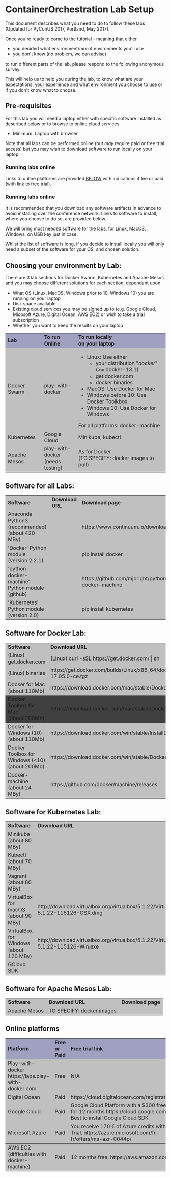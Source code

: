 # ContainerOrchestration Lab Setup

This document describes what you need to do to follow these labs
(Updated for PyConUS 2017, Portland, May 2017).

Once you're ready to come to the tutorial - meaning that either
- you decided what environment/mix of environments you'll use
- you don't know (no problem, we can advise)

to run different parts of the lab, please respond to the following anonymous survey.

This will help us to help you during the lab, to know what are your expectations, your experience and what environment you choose to use or if
you don't know what to choose.


## Pre-requisites
For this lab you will need a laptop either with specific software installed as described below or to browse to online cloud services.
- Minimum: Laptop with browser

Note that all labs can be performed online (but *may* require paid or free trial access) but you may wish to download software to run locally on your laptop.

### Running labs online

Links to online platforms are provided [BELOW](#ONLINE) with indications if fee or paid (with link to free trial).

### Running labs online
It is recommended that you download any software artifacts in advance to avoid installing over the conference network.
Links to software to install, where you choose to do so, are provided below.

We will bring most needed software for the labs, for Linux, MacOS, Windows, on USB key just in case.

Whilst the list of software is long, if you decide to install locally you will only need a subset of the software for your OS, and chosen solution.

## Choosing your environment by Lab:
There are 3 lab sections for Docker Swarm, Kubernetes and Apache Mesos and you may choose different solutions for each section, dependant upon
- What OS (Linux, MacOS, Windows prior to 10, Windows 10) you are running on your laptop
- Disk space available
- Existing cloud services you may be signed up to (e.g. Google Cloud, Micosoft Azure, Digital Ocean, AWS EC2) or wish to take a trial subscription
- Whether you want to keep the results on your laptop

<table>
<tbody>
<!-- <th bgcolor="#A0A0C0"> </th> -->
<!-- <tr bgcolor="#8080C0"> <td></td> <td></td> <td></td>  </tr> -->

<tr bgcolor="#C0C0C0"> <!-- Future Talk -->
    <td border=4 bgcolor="#A0A0C0"><b>   Lab      </b></td>
    <td border=4 bgcolor="#A0A0C0"><b> To run Online </b></td>
    <td border=4 bgcolor="#A0A0C0"><b> To run locally <br/>on your laptop </b></td> 
</tr>
<tr bgcolor="#C0C0C0"> <!-- Future Talk -->
    <td> Docker Swarm </td>
    <td>     play-with-docker</td>
    <td>
      <ul>
        <li>Linux: Use either
          <ul>
            <li>your distribution "<i>docker</i>" (>= docker-13.1)</li>
            <li>get.docker.com</li>
            <li>docker binaries</li>
          </ul>
        </li>
        <li>MacOS: Use Docker for Mac</li>
        <li>Windows before 10: Use Docker Toolkbox</li>
        <li>Windows 10: Use Docker for Windows</li>
        </ul>
        For all platforms: docker-machine
    </td>
</tr>
<tr bgcolor="#C0C0C0"> <!-- Future Talk -->
    <td> Kubernetes </td>
    <td>     Google Cloud</td>
    <td> Minikube, kubectl </td>
</tr>
<tr bgcolor="#C0C0C0"> <!-- Future Talk -->
    <td> Apache Mesos </td>
    <td>     play-with-docker<br/>(needs testing)</td>
    <td> As for Docker <br/> (TO SPECIFY: docker images to pull)</td>
</tr>
</tbody>
</table>

## Software for all Labs:
<table>
<tbody>
<tr bgcolor="#C0C0C0"> 
    <td><b>Software</b></td><td><b>Download URL</b></td><td><b> Download page </b></td> 
</tr>

<tr bgcolor="#C0C0C0"> 
    <td> Anaconda Python3 <br/>(recommended)<br/>(about 420 MBy)</td> <td> </td> <td> https://www.continuum.io/downloads </td>
</tr>
<tr bgcolor="#C0C0C0"> 
    <td> 'Docker' Python module <br/>(version 2.2.1)</td> <td> </td> <td> pip install docker </td>
</tr>
<tr bgcolor="#C0C0C0"> 
    <td> 'python-docker-machine' Python module <br/>(github)</td> <td> </td> <td> https://github.com/mjbright/python-docker-machine </td>
</tr>
<tr bgcolor="#C0C0C0"> 
    <td> 'Kubernetes' Python module <br/>(version 2.0)</td> <td> </td> <td> pip install kubernetes </td>
</tr>
</tbody>
</table>

## Software for Docker Lab:
<table>
<tbody>
<tr bgcolor="#C0C0C0"> 
    <td><b>Software</b></td><td><b>Download URL</b></td><td><b> Download page </b></td> 
</tr>

<tr bgcolor="#C0C0C0"> 
    <td> (Linux) get.docker.com </td> <td> (Linux) curl -sSL https://get.docker.com/ | sh</td> <td> https://docs.docker.com/engine/installation/</td>
</tr>
<tr bgcolor="#C0C0C0"> 
    <td> (Linux) binaries </td> <td> https://get.docker.com/builds/Linux/x86_64/docker-17.05.0-ce.tgz </td> <td> https://github.com/moby/moby/releases </td>
</tr>
<tr bgcolor="#C0C0C0"> 
    <td> Docker for Mac <br/>(about 110Mb)</td> <td> https://download.docker.com/mac/stable/Docker.dmg </td> <td> https://docs.docker.com/docker-for-mac/install/ </td>
</tr>
<tr bgcolor="#404040"> 
    <td> Docker Toolbox for Mac <br/>(about 200Mb)</td> <td> https://download.docker.com/mac/stable/DockerToolbox.pkg </td> <td> https://www.docker.com/products/docker-toolbox </td>
</tr>
<tr bgcolor="#C0C0C0"> 
    <td> Docker for Windows (10) <br/>(about 110Mb)</td> <td> https://download.docker.com/win/stable/InstallDocker.msi </td> <td> https://docs.docker.com/docker-for-windows/install/ </td>
</tr>
<tr bgcolor="#C0C0C0"> 
    <td> Docker Toolbox for Windows (&lt;10) <br/>(about 200Mb)</td> <td> https://download.docker.com/win/stable/DockerToolbox.exe </td> <td> https://www.docker.com/products/docker-toolbox </td>
</tr>
<tr bgcolor="#C0C0C0"> 
    <td> Docker-machine<br/>(about 24 MBy)</td> <td> https://github.com/docker/machine/releases </td> <td> https://docs.docker.com/machine/install-machine/ </td>
</tr>
</tbody>
</table>

## Software for Kubernetes Lab:
<table>
<tbody>
<tr bgcolor="#C0C0C0"> 
    <td><b>Software</b></td><td><b>Download URL</b></td><td><b> Download page </b></td> 
</tr>

<tr bgcolor="#C0C0C0">
    <td> Minikube<br/>(about 80 MBy) </td> <td>     </td> <td> https://github.com/kubernetes/minikube/releases </td>
</tr>

<tr bgcolor="#C0C0C0">
    <td> Kubectl<br/>(about 70 MBy)</td> <td>     </td> <td> https://kubernetes.io/docs/tasks/kubectl/install/ </td>
</tr>
<tr bgcolor="#C0C0C0">
    <td> Vagrant<br/>(about 80 MBy)</td> <td>     </td> <td> https://www.vagrantup.com/downloads.html </td>
</tr>
<tr bgcolor="#C0C0C0">
    <td> VirtualBox for macOS<br/>(about 90 MBy)</td> <td> http://download.virtualbox.org/virtualbox/5.1.22/VirtualBox-5.1.22-115126-OSX.dmg </td> <td> </td>
</tr>
<tr bgcolor="#C0C0C0">
    <td> VirtualBox for Windows<br/>(about 120 MBy)</td> <td> http://download.virtualbox.org/virtualbox/5.1.22/VirtualBox-5.1.22-115126-Win.exe </td> <td> </td>
</tr>

<tr bgcolor="#C0C0C0">
    <td> GCloud SDK </td> <td>     </td> <td> https://cloud.google.com/sdk/ </td>
</tr>

</tbody>
</table>

## Software for Apache Mesos Lab:
<table>
<tbody>
<tr bgcolor="#C0C0C0"> 
    <td><b>Software</b></td><td><b>Download URL</b></td><td><b> Download page </b></td> 
</tr>

<tr bgcolor="#C0C0C0">
    <td> Apache Mesos </td>
    <td>  TO SPECIFY: docker images</td>
    <td> </td>
</tr>
</tbody>
</table>


<a name="ONLINE" />

## Online platforms
<table>
<tbody>
<!-- <th bgcolor="#A0A0C0"> </th> -->
<!-- <tr bgcolor="#8080C0"> <td></td> <td></td> <td></td>  </tr> -->

<tr bgcolor="#C0C0C0"> <!-- Future Talk -->
    <td border=4 bgcolor="#A0A0C0"><b>   Platform      </b></td>
    <td border=4 bgcolor="#A0A0C0"><b> Free or Paid </b></td>
    <td border=4 bgcolor="#A0A0C0"><b> Free trial link </b></td> 
</tr>
<tr bgcolor="#C0C0C0"> <!-- Future Talk -->
    <td> Play-with-docker <br/>https://labs.play-with-docker.com </td> <td>     Free</td>  <td> N/A </td>
</tr>
<tr bgcolor="#C0C0C0"> <!-- Future Talk -->
    <td> Digital Ocean </td><td>Paid</td> <td> https://cloud.digitalocean.com/registrations/new </td>
</tr>
<tr bgcolor="#C0C0C0"> <!-- Future Talk -->
    <td> Google Cloud </td><td>   Paid  </td>
    <td> Google Cloud Platform with a $300 free credit for 12 months https://cloud.google.com/free/<br/>Best to install Google Cloud SDK</td>
</tr>
<tr bgcolor="#C0C0C0"> <!-- Future Talk -->
    <td> Microsoft Azure </td><td> Paid </td><td> You receive 170 € of Azure credits with the Free Trial.   https://azure.microsoft.com/fr-fr/offers/ms-azr-0044p/ </td>
</tr>
</tbody>
<tr bgcolor="#C0C0C0"> <!-- Future Talk -->
    <td> AWS EC2 <br/> (difficulties with docker-machine) </td><td> Paid </td><td> 12 months free, https://aws.amazon.com/free/ </td>
</tr>
</tbody>
</table>

